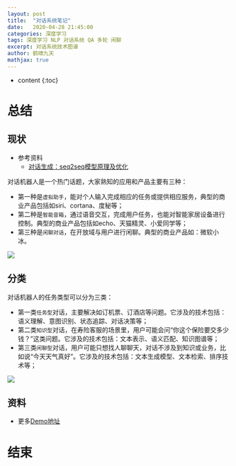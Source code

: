 ```yaml
---
layout: post
title:  "对话系统笔记"
date:   2020-04-28 21:45:00
categories: 深度学习
tags: 深度学习 NLP 对话系统 QA 多轮 闲聊
excerpt: 对话系统技术图谱
author: 鹤啸九天
mathjax: true
---
```


* content
{:toc}

# 总结


## 现状

- 参考资料
  - [对话生成：seq2seq模型原理及优化](https://zhuanlan.zhihu.com/p/69159062)

对话机器人是一个热门话题，大家熟知的应用和产品主要有三种：
- 第一种是`虚拟助手`，能对个人输入完成相应的任务或提供相应服务，典型的商业产品包括如siri、cortana、度秘等；
- 第二种是`智能音箱`，通过语音交互，完成用户任务，也能对智能家居设备进行控制。典型的商业产品包括如echo、天猫精灵、小爱同学等；
- 第三种是`闲聊对话`，在开放域与用户进行闲聊。典型的商业产品如：微软小冰。

![](https://upload-images.jianshu.io/upload_images/18270108-d3523b6e842e3494.png)

## 分类

对话机器人的任务类型可以分为三类：
- 第一类`任务型`对话，主要解决如订机票、订酒店等问题。它涉及的技术包括：语义理解、意图识别、状态追踪、对话决策等；
- 第二类`知识型`对话，在寿险客服的场景里，用户可能会问“你这个保险要交多少钱？”这类问题。它涉及的技术包括：文本表示、语义匹配、知识图谱等；
- 第三类`闲聊型`对话，用户可能只想找人聊聊天，对话不涉及到知识或业务，比如说“今天天气真好”。它涉及的技术包括：文本生成模型、文本检索、排序技术等；

![](https://upload-images.jianshu.io/upload_images/18270108-74922f3390e8b699.png)

## 资料

- 更多[Demo地址](http://wqw547243068.github.io/demo)

# 结束


